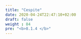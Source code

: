 ```yaml
---
title: "Cespite"
date: 2020-04-24T22:47:10+02:00
draft: false
weight : 84
pre: "<b>8.1.4 </b>"
---
```



